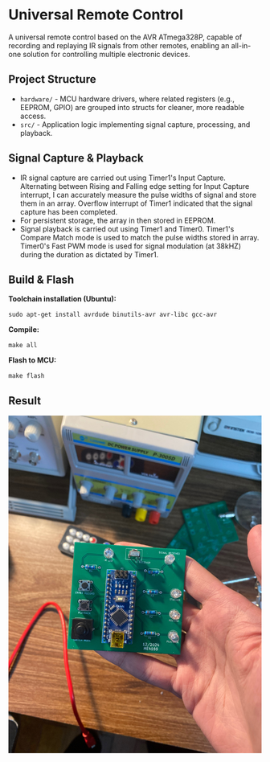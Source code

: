 # Universal Remote Control
A universal remote control based on the AVR ATmega328P, capable of recording and replaying IR signals from other remotes, enabling an all-in-one solution for controlling multiple electronic devices.

## Project Structure
- `hardware/` - MCU hardware drivers, where related registers (e.g., EEPROM, GPIO) are grouped into structs for cleaner, more readable access.
- `src/` - Application logic implementing signal capture, processing, and playback.

## Signal Capture & Playback
- IR signal capture are carried out using Timer1's Input Capture. Alternating between Rising and Falling edge setting for Input Capture interrupt, I can accurately measure the pulse widths of signal and store them in an array. Overflow interrupt of Timer1 indicated that the signal capture has been completed.
- For persistent storage, the array in then stored in EEPROM.
- Signal playback is carried out using Timer1 and Timer0. Timer1's Compare Match mode is used to match the pulse widths stored in array. Timer0's Fast PWM mode is used for signal modulation (at 38kHZ) during the duration as dictated by Timer1.

## Build & Flash
**Toolchain installation (Ubuntu):**
```
sudo apt-get install avrdude binutils-avr avr-libc gcc-avr
```

**Compile:**
```
make all
```

**Flash to MCU:**
```
make flash
```

## Result
![Universal Remote Control](docs/universal_remote_control.jpg)

